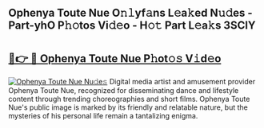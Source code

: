## Ophenya Toute Nue O𝚗𝚕yf𝚊ns L𝚎a𝚔ed N𝚞𝚍es - Part-yhO P𝚑𝚘tos Vi𝚍𝚎o - H𝚘𝚝 Part L𝚎a𝚔s 3SClY

# <h2><a href="http://kfeju9.oniu.top/?m=Ophenya+Toute+Nue">🔗👉 🔴 Ophenya Toute Nue P𝚑ot𝚘𝚜 V𝚒d𝚎o</a></h2>

[![Ophenya Toute Nue Nu𝚍e𝚜](https://i.imgur.com/0qMVB7G.gif)](http://kfeju9.oniu.top/?m=Ophenya+Toute+Nue)
Digital media artist and amusement provider Ophenya Toute Nue, recognized for disseminating dance and lifestyle content through trending choreographies and short films. Ophenya Toute Nue's public image is marked by its friendly and relatable nature, but the mysteries of his personal life remain a tantalizing enigma.  
